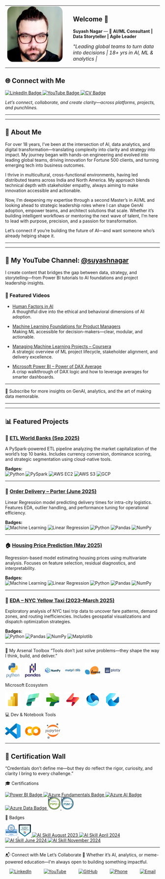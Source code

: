 <link rel="stylesheet" href="style.css">

<table>
  <tr>
    <td width="200" valign="top">
      <img src="https://github.com/SuyashNagarGT/SuyashNagar/blob/6ef6816cd84b8e5abfcabe101cef17c5693395ee/Suaysh_image.jpeg?raw=true" alt="Suyash Nagar Profile Photo" width="180" style="border-radius:10%">
    </td>
    <td valign="top">
      <h2>Welcome 👋</h2>
      <p><strong>Suyash Nagar</strong> — 🚀 <strong>AI/ML Consultant | Data Storyteller | Agile Leader</strong><br> </p>
      <p style="margin-top: 10px; font-size: 16px;">
        <em>"Leading global teams to turn data into decisions | 18+ yrs in AI, ML & analytics |</em>
      </p>
    </td>
  </tr>
</table>



## 🌐 Connect with Me

<p align="left">
  <a href="https://www.linkedin.com/in/suyashnagar" target="_blank">
    <img src="https://img.shields.io/badge/LinkedIn-0077B5?style=for-the-badge&logo=linkedin&logoColor=white" alt="LinkedIn Badge"/>
  </a>

  <a href="https://youtube.com/@suyashnagar?si=r0-jCio2BL5GF3J3" target="_blank">
    <img src="https://img.shields.io/badge/YouTube-FF0000?style=for-the-badge&logo=youtube&logoColor=white" alt="YouTube Badge"/>
  </a>

  <a href="https://github.com/SuyashNagarGT/SuyashNagar/blob/main/SuyashNagar7906655101.pdf" target="_blank">
    <img src="https://img.shields.io/badge/View%20CV-4B0082?style=for-the-badge&logo=read-the-docs&logoColor=white" alt="CV Badge"/>
  </a>
</p>

<p><em>Let’s connect, collaborate, and create clarity—across platforms, projects, and punchlines.</em></p>

---
---

## 🧠 About Me

For over 18 years, I’ve been at the intersection of AI, data analytics, and digital transformation—translating complexity into clarity and strategy into impact. My journey began with hands-on engineering and evolved into leading global teams, driving innovation for Fortune 500 clients, and turning emerging tech into business outcomes.

I thrive in multicultural, cross-functional environments, having led distributed teams across India and North America. My approach blends technical depth with stakeholder empathy, always aiming to make innovation accessible and actionable.

Now, I’m deepening my expertise through a second Master’s in AI/ML and looking ahead to strategic leadership roles where I can shape GenAI adoption, empower teams, and architect solutions that scale. Whether it’s building intelligent workflows or mentoring the next wave of talent, I’m here to lead with purpose, precision, and a passion for transformation.

Let’s connect if you’re building the future of AI—and want someone who’s already helping shape it.

---
---

## 🎥 My YouTube Channel: [@suyashnagar](https://www.youtube.com/@suyashnagar)

I create content that bridges the gap between data, strategy, and storytelling—from Power BI tutorials to AI foundations and project leadership insights.

### 🔹 Featured Videos

- [Human Factors in AI](https://www.youtube.com/watch?v=Om2OlDIiBl4)  
  A thoughtful dive into the ethical and behavioral dimensions of AI adoption.

- [Machine Learning Foundations for Product Managers](https://www.youtube.com/watch?v=4lhOR7MXT98)  
  Making ML accessible for decision-makers—clear, modular, and actionable.

- [Managing Machine Learning Projects – Coursera](https://www.youtube.com/watch?v=USiTd0Qw3Bw)  
  A strategic overview of ML project lifecycle, stakeholder alignment, and delivery excellence.

- [Microsoft Power BI – Power of DAX Average](https://www.youtube.com/watch?v=JeouI9Xfwng)  
  A crisp walkthrough of DAX logic and how to leverage averages for smarter dashboards.
---

📌 Subscribe for more insights on GenAI, analytics, and the art of making data memorable.

---
---

## 📊 Featured Projects

### 🏦 [ETL World Banks (Sep 2025)](https://github.com/SuyashNagarGT/ETL_Top10Bank_Analysis)
A PySpark-powered ETL pipeline analyzing the market capitalization of the world’s top 10 banks. Includes currency conversion, dominance scoring, and strategic segmentation using cloud-native tools.

**Badges:**  
![Python](https://img.shields.io/badge/Python-3776AB?style=flat&logo=python&logoColor=white)
![PySpark](https://img.shields.io/badge/PySpark-FDEE21?style=flat&logo=apache-spark&logoColor=black)
![AWS EC2](https://img.shields.io/badge/AWS%20EC2-FF9900?style=flat&logo=amazon-aws&logoColor=white)
![AWS S3](https://img.shields.io/badge/AWS%20S3-569A31?style=flat&logo=amazon-aws&logoColor=white)
![GCP](https://img.shields.io/badge/GCP-4285F4?style=flat&logo=google-cloud&logoColor=white)

---

### 🚚 [Order Delivery – Porter (June 2025)](https://github.com/SuyashNagarGT/LR_Delivery_Time_Prediction_SuyashNagar)
Linear Regression model predicting delivery times for intra-city logistics. Features EDA, outlier handling, and performance tuning for operational efficiency.

**Badges:**  
![Machine Learning](https://img.shields.io/badge/Machine%20Learning-009688?style=flat&logo=scikit-learn&logoColor=white)
![Linear Regression](https://img.shields.io/badge/Linear%20Regression-795548?style=flat)
![Python](https://img.shields.io/badge/Python-3776AB?style=flat&logo=python&logoColor=white)
![Pandas](https://img.shields.io/badge/Pandas-150458?style=flat&logo=pandas&logoColor=white)
![NumPy](https://img.shields.io/badge/NumPy-013243?style=flat&logo=numpy&logoColor=white)

---

### 🏠 [Housing Price Prediction (May 2025)](https://github.com/SuyashNagarGT/HousingPrice_Regression)
Regression-based model estimating housing prices using multivariate analysis. Focuses on feature selection, residual diagnostics, and interpretability.

**Badges:**  
![Machine Learning](https://img.shields.io/badge/Machine%20Learning-009688?style=flat&logo=scikit-learn&logoColor=white)
![Linear Regression](https://img.shields.io/badge/Linear%20Regression-795548?style=flat)
![Python](https://img.shields.io/badge/Python-3776AB?style=flat&logo=python&logoColor=white)
![Pandas](https://img.shields.io/badge/Pandas-150458?style=flat&logo=pandas&logoColor=white)
![NumPy](https://img.shields.io/badge/NumPy-013243?style=flat&logo=numpy&logoColor=white)

---

### 🚖 [EDA – NYC Yellow Taxi (2023–March 2025)](https://github.com/SuyashNagarGT/EDA_Optimising_NYC_Taxis_Suyash)
Exploratory analysis of NYC taxi trip data to uncover fare patterns, demand zones, and routing inefficiencies. Includes geospatial visualizations and dispatch optimization strategies.

**Badges:**  
![Python](https://img.shields.io/badge/Python-3776AB?style=flat&logo=python&logoColor=white)
![Pandas](https://img.shields.io/badge/Pandas-150458?style=flat&logo=pandas&logoColor=white)
![NumPy](https://img.shields.io/badge/NumPy-013243?style=flat&logo=numpy&logoColor=white)
![Matplotlib](https://img.shields.io/badge/Matplotlib-11557C?style=flat&logo=plotly&logoColor=white)

---
🧰 My Arsenal Toolbox
“Tools don’t just solve problems—they shape the way I think, build, and deliver.”

<p align="left" style="display: flex; gap: 15px; flex-wrap: wrap;">
  <img src="https://github.com/devicons/devicon/blob/master/icons/python/python-original-wordmark.svg" alt="Python logo" width="50" height="50">
  <img src="https://github.com/devicons/devicon/blob/master/icons/pandas/pandas-original-wordmark.svg" alt="Pandas logo" width="50" height="50">
  <img src="https://github.com/devicons/devicon/blob/master/icons/numpy/numpy-original-wordmark.svg" alt="NumPy logo" width="50" height="50">
  <img src="https://github.com/devicons/devicon/blob/master/icons/matplotlib/matplotlib-original-wordmark.svg" alt="Matplotlib logo" width="50" height="50">
  <img src="https://github.com/devicons/devicon/blob/master/icons/scikitlearn/scikitlearn-original.svg" alt="Scikit-learn logo" width="50" height="50">
  <img src="https://github.com/devicons/devicon/blob/master/icons/plotly/plotly-original-wordmark.svg" alt="Plotly logo" width="50" height="50">
</p>

Microsoft Ecosystem

<p align="left" style="display: flex; gap: 15px; flex-wrap: wrap;">
  <img src="https://github.com/FabricTools/fabric-icons/blob/main/node_modules/@fabric-msft/svg-icons/dist/svg/power_bi_48_color.svg" alt="Power BI logo" width="50" height="50">
  <img src="https://github.com/FabricTools/fabric-icons/blob/main/node_modules/@fabric-msft/svg-icons/dist/svg/fabric_48_color.svg" alt="Fabric logo" width="50" height="50">
  <img src="https://github.com/FabricTools/fabric-icons/blob/main/node_modules/@fabric-msft/svg-icons/dist/svg/data_factory_48_color.svg" alt="Data Factory logo" width="50" height="50">
  <img src="https://github.com/FabricTools/fabric-icons/blob/main/node_modules/@fabric-msft/svg-icons/dist/svg/real_time_intelligence_48_color.svg" alt="Real-Time Intelligence logo" width="50" height="50">
  <img src="https://github.com/FabricTools/fabric-icons/blob/main/node_modules/@fabric-msft/svg-icons/dist/svg/one_lake_48_color.svg" alt="OneLake logo" width="50" height="50">
  <img src="https://github.com/FabricTools/fabric-icons/blob/main/node_modules/@fabric-msft/svg-icons/dist/svg/data_engineering_48_color.svg" alt="Data Engineering logo" width="50" height="50">
</p>

💻 Dev & Notebook Tools

<p align="left" style="display: flex; gap: 15px; flex-wrap: wrap;">
  <img src="https://github.com/devicons/devicon/blob/master/icons/vscode/vscode-original.svg" alt="VS Code logo" width="50" height="50">
  <img src="https://github.com/devicons/devicon/blob/master/icons/googlecolab/googlecolab-original.svg" alt="Google Colab logo" width="50" height="50">
  <img src="https://github.com/devicons/devicon/blob/master/icons/jupyter/jupyter-original-wordmark.svg" alt="Jupyter logo" width="50" height="50">
</p>

---
## 🧾 Certification Wall
“Credentials don’t define me—but they do reflect the rigor, curiosity, and clarity I bring to every challenge.”

🎓 Certifications

<p align="left">
  <!-- Power BI Data Analyst Associate -->
  <a href="https://learn.microsoft.com/api/credentials/share/en-us/SuyashNagar-7992/8A2AC83239B0BE28?sharingId=7675DBFC8343B36B" target="_blank">
    <img src="https://learn.microsoft.com/media/learn/certification/badges/microsoft-certified-associate-badge.svg?branch=main" width="40" alt="Power BI Badge"/>
  </a>

  <!-- Azure Fundamentals -->
  <a href="https://learn.microsoft.com/api/credentials/share/en-us/SuyashNagar-7992/EED231754610329C?sharingId=7675DBFC8343B36B" target="_blank">
    <img src="https://learn.microsoft.com/media/learn/certification/badges/microsoft-certified-fundamentals-badge.svg?branch=main" width="40" alt="Azure Fundamentals Badge"/>
  </a>

  <!-- Azure AI Fundamentals -->
  <a href="https://learn.microsoft.com/api/credentials/share/en-us/SuyashNagar-7992/36FFB6D25AA35C16?sharingId=7675DBFC8343B36B" target="_blank">
    <img src="https://learn.microsoft.com/media/learn/certification/badges/microsoft-certified-fundamentals-badge.svg?branch=main" width="40" alt="Azure AI Badge"/>
  </a>

  <!-- Azure Data Fundamentals -->
  <a href="https://learn.microsoft.com/api/credentials/share/en-us/SuyashNagar-7992/AF0A763C8B8E3972?sharingId=7675DBFC8343B36B" target="_blank">
    <img src="https://learn.microsoft.com/media/learn/certification/badges/microsoft-certified-fundamentals-badge.svg?branch=main" width="40" alt="Azure Data Badge"/>
  </a>

  <!-- PSPO I -->
  <a href="https://www.credly.com/badges/df051ae0-c8f9-4f86-9ce7-b46576564547" target="_blank">
    <img src="https://github.com/SuyashNagarGT/SuyashNagar/blob/main/PSPO.png" width="40" alt="PSPO I Badge"/>
  </a>

  <!-- PSM I -->
  <a href="https://www.credly.com/badges/0165344b-f502-447a-9378-33ec1b97e1a2" target="_blank">
    <img src="https://github.com/SuyashNagarGT/SuyashNagar/blob/main/PSM1.png" width="40" alt="PSM I Badge"/>
  </a>
</p>


🧠 Badges
<p align="left">
  <!-- IBM Applied Data Science -->
  <a href="https://www.credly.com/badges/10962833-ff65-4800-8480-ecc8c99711e1" target="_blank">
    <img src="https://github.com/SuyashNagarGT/SuyashNagar/blob/main/IBMDS.png" width="40" alt="IBM Data Science Badge"/>
  </a>

  <!-- PMI Generative AI for PMs -->
  <a href="https://www.credly.com/badges/3693389b-59ad-441c-a957-fe6b64193808" target="_blank">
    <img src="https://github.com/SuyashNagarGT/SuyashNagar/blob/main/PMI.png" width="40" alt="PMI GenAI Badge"/>
  </a>

  <!-- AI Skill Challenge August 2023 -->
  <a href="https://github.com/SuyashNagarGT/Certification_Badges/blob/main/august%202024%20certification.jpeg" target="_blank">
    <img src="https://github.com/SuyashNagarGT/Certification_Badges/blob/main/AISkillAug2024.jpeg" width="40" alt="AI Skill August 2023"/>
  </a>

  <!-- AI Skill Challenge April 2024 -->
  <a href="https://learn.microsoft.com/api/achievements/share/en-us/SuyashNagar-7992/UXYBYRX3?sharingId=7675DBFC8343B36B" target="_blank">
    <img src="https://github.com/SuyashNagarGT/Certification_Badges/blob/main/AIApril2024.jpeg" width="40" alt="AI Skill April 2024"/>
  </a>

  <!-- AI Skill Challenge June 2024 -->
  <a href="https://learn.microsoft.com/api/achievements/share/en-us/SuyashNagar-7992/YMC27X3R?sharingId=7675DBFC8343B36B" target="_blank">
    <img src="https://github.com/SuyashNagarGT/Certification_Badges/blob/main/AIJune2024.jpeg" width="40" alt="AI Skill June 2024"/>
  </a>

  <!-- AI Skill Challenge November 2024 -->
  <a href="https://learn.microsoft.com/api/achievements/share/en-us/SuyashNagar-7992/XMJNLBUY?sharingId=7675DBFC8343B36B" target="_blank">
    <img src="https://github.com/SuyashNagarGT/Certification_Badges/blob/main/Nov2024.jpeg" width="40" alt="AI Skill November 2024"/>
  </a>
</p>

 ---

 📬 Connect with Me
Let’s Collaborate 🤝 Whether it’s AI, analytics, or meme-powered education—I'm always open to building something impactful.

<p align="center" style="display: flex; justify-content: center; gap: 40px; flex-wrap: wrap;">

  <!-- LinkedIn -->
  <a href="https://www.linkedin.com/in/suyashnagar" target="_blank">
    <img src="https://cdn.jsdelivr.net/gh/devicons/devicon/icons/linkedin/linkedin-original.svg" width="30" alt="LinkedIn"/>
  </a>

  <!-- YouTube -->
  <a href="https://www.youtube.com/@suyashnagar" target="_blank">
    <img src="https://img.icons8.com/color/48/youtube-play.png" width="30" alt="YouTube"/>
  </a>

  <!-- GitHub (white version for dark background) -->
  <a href="https://github.com/SuyashNagarGT" target="_blank">
    <img src="https://img.icons8.com/ios-filled/50/ffffff/github.png" width="30" alt="GitHub"/>
  </a>

  <!-- Phone (white icon) -->
  <a href="tel:+917906655101" target="_blank">
    <img src="https://img.icons8.com/ios-filled/50/ffffff/phone.png" width="30" alt="Phone"/>
  </a>

  <!-- Email (white icon) -->
  <a href="mailto:suyash.nagar@gmail.com" target="_blank">
    <img src="https://img.icons8.com/ios-filled/50/ffffff/email.png" width="30" alt="Email"/>
  </a>

</p>


 
